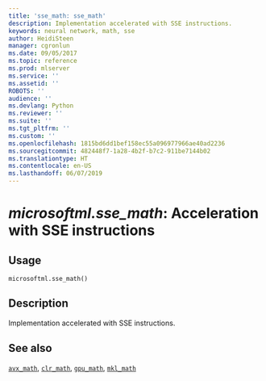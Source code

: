 ```yaml
---
title: 'sse_math: sse_math'
description: Implementation accelerated with SSE instructions.
keywords: neural network, math, sse
author: HeidiSteen
manager: cgronlun
ms.date: 09/05/2017
ms.topic: reference
ms.prod: mlserver
ms.service: ''
ms.assetid: ''
ROBOTS: ''
audience: ''
ms.devlang: Python
ms.reviewer: ''
ms.suite: ''
ms.tgt_pltfrm: ''
ms.custom: ''
ms.openlocfilehash: 1815bd6dd1bef158ec55a096977966ae40ad2236
ms.sourcegitcommit: 482448f7-1a28-4b2f-b7c2-911be7144b02
ms.translationtype: HT
ms.contentlocale: en-US
ms.lasthandoff: 06/07/2019
---
```

# <a name="microsoftmlssemath-acceleration-with-sse-instructions"></a>*microsoftml.sse_math*: Acceleration with SSE instructions





## <a name="usage"></a>Usage



```
microsoftml.sse_math()
```





## <a name="description"></a>Description

Implementation accelerated with SSE instructions.


## <a name="see-also"></a>See also

[`avx_math`](avx-math.md), [`clr_math`](clr-math.md), [`gpu_math`](gpu-math.md), [`mkl_math`](mkl-math.md)
